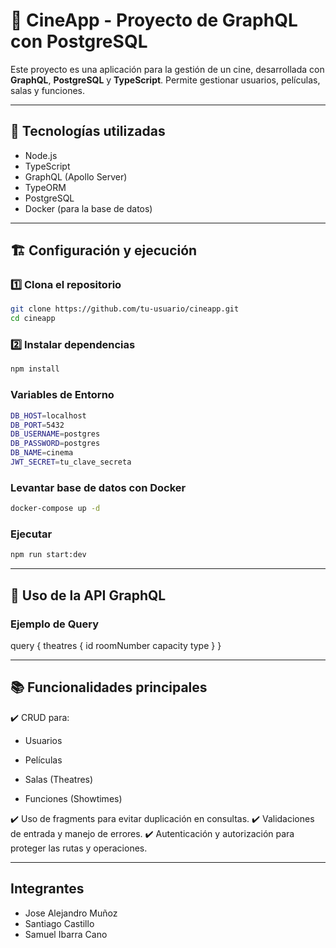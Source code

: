 # 🎥 CineApp - Proyecto de GraphQL con PostgreSQL

Este proyecto es una aplicación para la gestión de un cine, desarrollada con **GraphQL**, **PostgreSQL** y **TypeScript**. Permite gestionar usuarios, películas, salas y funciones.

---

## 🚀 Tecnologías utilizadas

- Node.js
- TypeScript
- GraphQL (Apollo Server)
- TypeORM
- PostgreSQL
- Docker (para la base de datos)

---

## 🏗️ Configuración y ejecución

### 1️⃣ Clona el repositorio

```bash
git clone https://github.com/tu-usuario/cineapp.git
cd cineapp
```

### 2️⃣ Instalar dependencias

```bash
npm install
```

### Variables de Entorno

```bash
DB_HOST=localhost
DB_PORT=5432
DB_USERNAME=postgres
DB_PASSWORD=postgres
DB_NAME=cinema
JWT_SECRET=tu_clave_secreta
```

### Levantar base de datos con Docker

```bash
docker-compose up -d
```

### Ejecutar

```bash
npm run start:dev
```

---

## 🧪 Uso de la API GraphQL

### Ejemplo de Query

query {
  theatres {
    id
    roomNumber
    capacity
    type
  }
}

---

## 📚 Funcionalidades principales

✔️ CRUD para:

- Usuarios

- Películas

- Salas (Theatres)

- Funciones (Showtimes)

✔️ Uso de fragments para evitar duplicación en consultas.
✔️ Validaciones de entrada y manejo de errores.
✔️ Autenticación y autorización para proteger las rutas y operaciones.

---

## Integrantes

- Jose Alejandro Muñoz
- Santiago Castillo
- Samuel Ibarra Cano